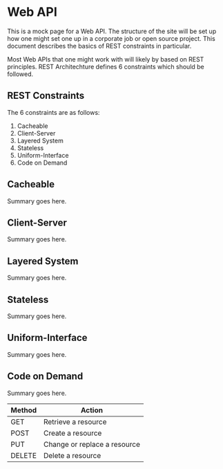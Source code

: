 # Web API

This is a mock page for a Web API. The structure of the site will be set up how one might set one up in a corporate job or open source project. 
This document describes the basics of REST constraints in particular.

Most Web APIs that one might work with will likely by based on REST principles. REST Architechture defines 6 constraints which should be followed. 

## REST Constraints

The 6 constraints are as follows:

  1. Cacheable
  1. Client-Server
  1. Layered System
  1. Stateless
  1. Uniform-Interface
  1. Code on Demand
  
## Cacheable

Summary goes here.

## Client-Server

Summary goes here.

## Layered System

Summary goes here.

## Stateless

Summary goes here.

## Uniform-Interface

Summary goes here.

## Code on Demand

Summary goes here.

| Method | Action |
| --- | --- |
| GET | Retrieve a resource |
| POST | Create a resource |
| PUT | Change or replace a resource |
| DELETE | Delete a resource|

